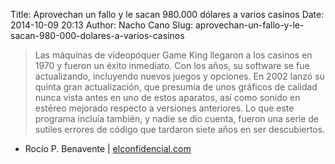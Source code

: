 Title: Aprovechan un fallo y le sacan 980.000 dólares a varios casinos
Date: 2014-10-09 20:13
Author: Nacho Cano
Slug: aprovechan-un-fallo-y-le-sacan-980-000-dolares-a-varios-casinos

> Las máquinas de vídeopóquer Game King llegaron a los casinos en 1970 y
> fueron un éxito inmediato. Con los años, su software se fue
> actualizando, incluyendo nuevos juegos y opciones. En 2002 lanzó su
> quinta gran actualización, que presumía de unos gráficos de calidad
> nunca vista antes en uno de estos aparatos, así como sonido en estéreo
> mejorado respecto a versiones anteriores. Lo que este programa incluía
> también, y nadie se dio cuenta, fueron una serie de sutiles errores de
> código que tardaron siete años en ser descubiertos.

- Rocío P. Benavente | [elconfidencial.com][]

  [elconfidencial.com]: http://www.elconfidencial.com/tecnologia/2014-10-08/aprovechan-un-fallo-y-le-sacan-980-000-dolares-a-varios-casinos_230979/
    "Aprovechan un fallo y le sacan 980.000 dólares a varios casinos"
